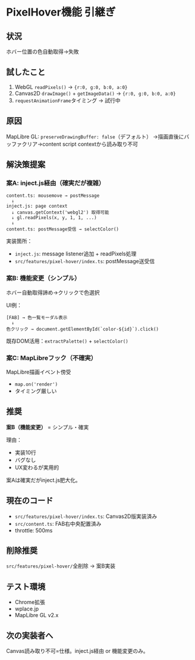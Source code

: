# PixelHover機能 引継ぎ

## 状況
ホバー位置の色自動取得→失敗

## 試したこと
1. WebGL `readPixels()` → `{r:0, g:0, b:0, a:0}`
2. Canvas2D `drawImage()` + `getImageData()` → `{r:0, g:0, b:0, a:0}`
3. `requestAnimationFrame`タイミング → 試行中

## 原因
MapLibre GL: `preserveDrawingBuffer: false`（デフォルト）
→描画直後にバッファクリア→content script contextから読み取り不可

## 解決策提案

### 案A: inject.js経由（確実だが複雑）
```
content.ts: mousemove → postMessage
  ↓
inject.js: page context
  ↓ canvas.getContext('webgl2') 取得可能
  ↓ gl.readPixels(x, y, 1, 1, ...)
  ↓
content.ts: postMessage受信 → selectColor()
```

実装箇所：
- `inject.js`: message listener追加 + readPixels処理
- `src/features/pixel-hover/index.ts`: postMessage送受信

### 案B: 機能変更（シンプル）
ホバー自動取得諦め→クリックで色選択

UI例：
```
[FAB] → 色一覧モーダル表示
  ↓
色クリック → document.getElementById(`color-${id}`).click()
```

既存DOM活用：`extractPalette()` + `selectColor()`

### 案C: MapLibreフック（不確実）
MapLibre描画イベント傍受
- `map.on('render')` 
- タイミング厳しい

## 推奨
**案B（機能変更）** = シンプル・確実

理由：
- 実装10行
- バグなし
- UX変わるが実用的

案Aは確実だがinject.js肥大化。

## 現在のコード
- `src/features/pixel-hover/index.ts`: Canvas2D版実装済み
- `src/content.ts`: FAB右中央配置済み
- throttle: 500ms

## 削除推奨
`src/features/pixel-hover/`全削除 → 案B実装

## テスト環境
- Chrome拡張
- wplace.jp
- MapLibre GL v2.x

## 次の実装者へ
Canvas読み取り不可=仕様。inject.js経由 or 機能変更のみ。
